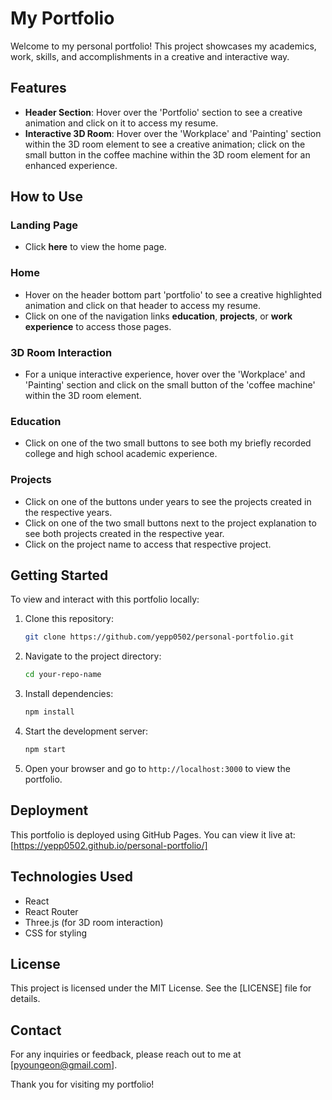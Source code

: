 # My Portfolio

Welcome to my personal portfolio! This project showcases my academics, work, skills, and accomplishments in a creative and interactive way.

## Features

- **Header Section**: Hover over the 'Portfolio' section to see a creative animation and click on it to access my resume.
- **Interactive 3D Room**: Hover over the 'Workplace' and 'Painting' section within the 3D room element to see a creative animation; click on the small button in the coffee machine within the 3D room element for an enhanced experience.

## How to Use

### Landing Page

- Click **here** to view the home page.

### Home

- Hover on the header bottom part 'portfolio' to see a creative highlighted animation and click on that header to access my resume.
- Click on one of the navigation links **education**, **projects**, or **work experience** to access those pages.

### 3D Room Interaction

- For a unique interactive experience, hover over the 'Workplace' and 'Painting' section and click on the small button of the 'coffee machine' within the 3D room element.

### Education

- Click on one of the two small buttons to see both my briefly recorded college and high school academic experience.

### Projects

- Click on one of the buttons under years to see the projects created in the respective years.
- Click on one of the two small buttons next to the project explanation to see both projects created in the respective year.
- Click on the project name to access that respective project.

## Getting Started

To view and interact with this portfolio locally:

1. Clone this repository:
   ```bash
   git clone https://github.com/yepp0502/personal-portfolio.git
   
2. Navigate to the project directory:
   ```bash
   cd your-repo-name
   
3. Install dependencies:
   ```bash
   npm install

4. Start the development server:
   ```bash
   npm start

5. Open your browser and go to `http://localhost:3000` to view the portfolio.

## Deployment

This portfolio is deployed using GitHub Pages. You can view it live at:
[https://yepp0502.github.io/personal-portfolio/]

## Technologies Used

- React
- React Router
- Three.js (for 3D room interaction)
- CSS for styling

## License

This project is licensed under the MIT License. See the [LICENSE] file for details.

## Contact

For any inquiries or feedback, please reach out to me at [pyoungeon@gmail.com].

Thank you for visiting my portfolio!


